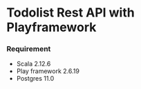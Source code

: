 # Todolist Rest API with Playframework

### Requirement

- Scala 2.12.6
- Play framework 2.6.19
- Postgres 11.0

